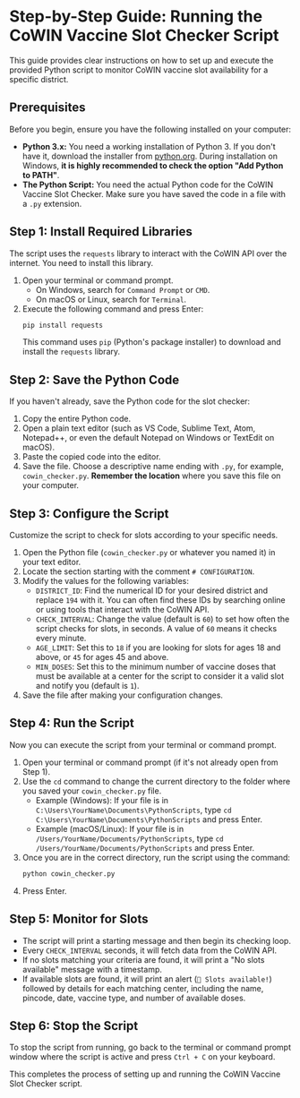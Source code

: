 # Step-by-Step Guide: Running the CoWIN Vaccine Slot Checker Script

This guide provides clear instructions on how to set up and execute the provided Python script to monitor CoWIN vaccine slot availability for a specific district.

## Prerequisites

Before you begin, ensure you have the following installed on your computer:

* **Python 3.x:** You need a working installation of Python 3. If you don't have it, download the installer from [python.org](https://www.python.org/downloads/). During installation on Windows, **it is highly recommended to check the option "Add Python to PATH"**.
* **The Python Script:** You need the actual Python code for the CoWIN Vaccine Slot Checker. Make sure you have saved the code in a file with a `.py` extension.

## Step 1: Install Required Libraries

The script uses the `requests` library to interact with the CoWIN API over the internet. You need to install this library.

1.  Open your terminal or command prompt.
    * On Windows, search for `Command Prompt` or `CMD`.
    * On macOS or Linux, search for `Terminal`.
2.  Execute the following command and press Enter:
    ```bash
    pip install requests
    ```
    This command uses `pip` (Python's package installer) to download and install the `requests` library.

## Step 2: Save the Python Code

If you haven't already, save the Python code for the slot checker:

1.  Copy the entire Python code.
2.  Open a plain text editor (such as VS Code, Sublime Text, Atom, Notepad++, or even the default Notepad on Windows or TextEdit on macOS).
3.  Paste the copied code into the editor.
4.  Save the file. Choose a descriptive name ending with `.py`, for example, `cowin_checker.py`. **Remember the location** where you save this file on your computer.

## Step 3: Configure the Script

Customize the script to check for slots according to your specific needs.

1.  Open the Python file (`cowin_checker.py` or whatever you named it) in your text editor.
2.  Locate the section starting with the comment `# CONFIGURATION`.
3.  Modify the values for the following variables:
    * `DISTRICT_ID`: Find the numerical ID for your desired district and replace `194` with it. You can often find these IDs by searching online or using tools that interact with the CoWIN API.
    * `CHECK_INTERVAL`: Change the value (default is `60`) to set how often the script checks for slots, in seconds. A value of `60` means it checks every minute.
    * `AGE_LIMIT`: Set this to `18` if you are looking for slots for ages 18 and above, or `45` for ages 45 and above.
    * `MIN_DOSES`: Set this to the minimum number of vaccine doses that must be available at a center for the script to consider it a valid slot and notify you (default is `1`).
4.  Save the file after making your configuration changes.

## Step 4: Run the Script

Now you can execute the script from your terminal or command prompt.

1.  Open your terminal or command prompt (if it's not already open from Step 1).
2.  Use the `cd` command to change the current directory to the folder where you saved your `cowin_checker.py` file.
    * Example (Windows): If your file is in `C:\Users\YourName\Documents\PythonScripts`, type `cd C:\Users\YourName\Documents\PythonScripts` and press Enter.
    * Example (macOS/Linux): If your file is in `/Users/YourName/Documents/PythonScripts`, type `cd /Users/YourName/Documents/PythonScripts` and press Enter.
3.  Once you are in the correct directory, run the script using the command:
    ```bash
    python cowin_checker.py
    ```
4.  Press Enter.

## Step 5: Monitor for Slots

* The script will print a starting message and then begin its checking loop.
* Every `CHECK_INTERVAL` seconds, it will fetch data from the CoWIN API.
* If no slots matching your criteria are found, it will print a "No slots available" message with a timestamp.
* If available slots are found, it will print an alert (`🚨 Slots available!`) followed by details for each matching center, including the name, pincode, date, vaccine type, and number of available doses.

## Step 6: Stop the Script

To stop the script from running, go back to the terminal or command prompt window where the script is active and press `Ctrl + C` on your keyboard.

This completes the process of setting up and running the CoWIN Vaccine Slot Checker script.

